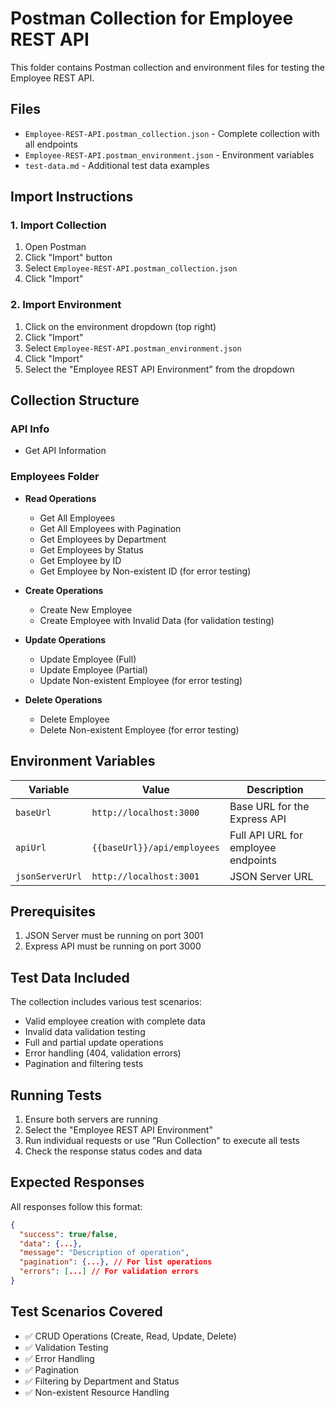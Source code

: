# Postman Collection for Employee REST API

This folder contains Postman collection and environment files for testing the Employee REST API.

## Files

- `Employee-REST-API.postman_collection.json` - Complete collection with all endpoints
- `Employee-REST-API.postman_environment.json` - Environment variables
- `test-data.md` - Additional test data examples

## Import Instructions

### 1. Import Collection
1. Open Postman
2. Click "Import" button
3. Select `Employee-REST-API.postman_collection.json`
4. Click "Import"

### 2. Import Environment
1. Click on the environment dropdown (top right)
2. Click "Import"
3. Select `Employee-REST-API.postman_environment.json`
4. Click "Import"
5. Select the "Employee REST API Environment" from the dropdown

## Collection Structure

### API Info
- Get API Information

### Employees Folder
- **Read Operations**
  - Get All Employees
  - Get All Employees with Pagination
  - Get Employees by Department
  - Get Employees by Status
  - Get Employee by ID
  - Get Employee by Non-existent ID (for error testing)

- **Create Operations**
  - Create New Employee
  - Create Employee with Invalid Data (for validation testing)

- **Update Operations**
  - Update Employee (Full)
  - Update Employee (Partial)
  - Update Non-existent Employee (for error testing)

- **Delete Operations**
  - Delete Employee
  - Delete Non-existent Employee (for error testing)

## Environment Variables

| Variable | Value | Description |
|----------|-------|-------------|
| `baseUrl` | `http://localhost:3000` | Base URL for the Express API |
| `apiUrl` | `{{baseUrl}}/api/employees` | Full API URL for employee endpoints |
| `jsonServerUrl` | `http://localhost:3001` | JSON Server URL |

## Prerequisites

1. JSON Server must be running on port 3001
2. Express API must be running on port 3000

## Test Data Included

The collection includes various test scenarios:
- Valid employee creation with complete data
- Invalid data validation testing
- Full and partial update operations
- Error handling (404, validation errors)
- Pagination and filtering tests

## Running Tests

1. Ensure both servers are running
2. Select the "Employee REST API Environment"
3. Run individual requests or use "Run Collection" to execute all tests
4. Check the response status codes and data

## Expected Responses

All responses follow this format:
```json
{
  "success": true/false,
  "data": {...},
  "message": "Description of operation",
  "pagination": {...}, // For list operations
  "errors": [...] // For validation errors
}
```

## Test Scenarios Covered

- ✅ CRUD Operations (Create, Read, Update, Delete)
- ✅ Validation Testing
- ✅ Error Handling
- ✅ Pagination
- ✅ Filtering by Department and Status
- ✅ Non-existent Resource Handling